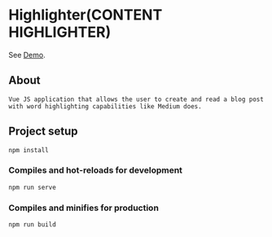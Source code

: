 # Highlighter(CONTENT HIGHLIGHTER)
See [Demo](https://content-highlighter.web.app).

## About
```
Vue JS application that allows the user to create and read a blog post with word highlighting capabilities like Medium does.
```

## Project setup
```
npm install
```

### Compiles and hot-reloads for development
```
npm run serve
```

### Compiles and minifies for production
```
npm run build
```